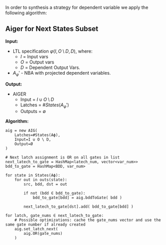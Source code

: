 In order to synthesis a strategy for dependent variable we apply the following algorithm:

## Aiger for Next States Subset
**Input:**
- LTL specification $\varphi(I, O \setminus D, D)$, where:
    - $I$ = Input vars
    - $O$ = Output vars
    - $D$ = Dependent Output Vars.
- $A_\varphi'$ - NBA with projected dependent variables.

**Output:**
- AIGER
    - Input = $I \cup O \setminus D$
    - Latches = $\#States(A_\varphi')$
    - Outputs = $\emptyset$

**Algorithm:**
```
aig = new AIG(
    Latches=#States(Aϕ),
    Input=I ∪ O \ D,
    Output=Ø
)

# Next latch assignment is OR on all gates in list
next_latech_to_gate = HashMap<latech_num, vector<var_num>>
bdd_to_gate = HashMap<BDD, var_num>

for state in States(Aϕ):
    for out in outs(state):
        src, bdd, dst = out

        if not (bdd ∈ bdd_to_gate):
            bdd_to_gate[bdd] = aig.bddToGate( bdd )

        next_latech_to_gate[dst].add( bdd_to_gate[bdd] )

for latch, gate_nums ∈ next_latech_to_gate:
    # Possible optimizations: cache the gate_nums vector and use the same gate number if already created
    aig.set_latch_next(
        aig.OR(gate_nums)
    )
```
